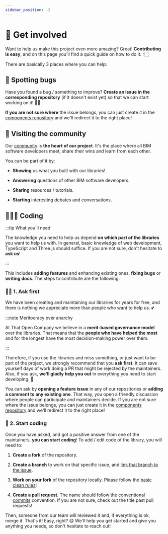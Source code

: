 ```yaml
---
sidebar_position: -2
---
```


# 🤝 Get involved

Want to help us make this project even more amazing? Great! **Contributing is easy**, and on this page you'll find a quick guide on how to do it. 👇🏻

There are basically 3 places where you can help:

## 🐞 Spotting bugs

Have you found a bug / something to improve? **Create an issue in the corresponding repository** (if it doesn't exist yet) so that we can start working on it! 💪🏻

**If you are not sure where** the issue belongs, you can just create it in the [components repository](https://github.com/ThatOpen/engine_components/issues/) and we'll redirect it to the right place!

## 🍻 Visiting the community

Our [community](https://people.thatopen.com/) is **the heart of our project**. It's the place where all BIM software developers meet, share their wins and learn from each other.

You can be part of it by:

- **Showing** us what you built with our libraries!

- **Answering** questions of other BIM software developers.

- **Sharing** resources / tutorials.

- **Starting** interesting debates and conversations.


## 👨🏻‍💻 Coding

:::tip What you'll need

The knowledge you need to help us depend **on which part of the libraries** you want to help us with. In general, basic knowledge of web development, TypeScript and Three.js should suffice. If you are not sure, don't hesitate to **ask us**!

:::

This includes **adding features** and enhancing existing ones, **fixing bugs** or **writing docs**. The steps to contribute are the following:

### 🙏🏻 1. Ask first

We have been creating and maintaining our libraries for years for free, and there is nothing we appreciate more than people who want to help us. 💕

:::note Meritocracy over anarchy

At That Open Company we believe in a **merit-based governance model** over the libraries. That means that the **people who have helped the most** and for the longest have the most decision-making power over them.

:::

Therefore, if you use the libraries and miss something, or just want to be part of the project, we strongly recommend that you **ask first**. It can save yourself days of work doing a PR that might be rejected by the maintainers. Also, if you ask, **we'll gladly help you out** in everything you need to start developing. 🚀

You can ask by **opening a feature issue** in any of our repositories or **adding a comment to any existing one**. That way, you open a friendly discussion where people can participate and maintainers decide. If you are not sure where the issue belongs, you can just create it in the [components repository](https://github.com/ThatOpen/engine_components/issues/) and we'll redirect it to the right place!


### 🚀 2. Start coding

Once you have asked, and got a positive answer from one of the maintainers, **you can start coding**! To add / edit code of the library, you will need to:

1. **Create a fork** of the repository.

2. **Create a branch** to work on that specific issue, and [link that branch to the issue](https://docs.github.com/en/issues/tracking-your-work-with-issues/creating-a-branch-for-an-issue).

3. **Work on your fork** of the repository locally. Please follow the [basic clean rules](./components/clean-components-guide.md)!

4. **Create a pull request**. The name should follow the [conventional commits](https://www.conventionalcommits.org/en/v1.0.0/) convention. If you are not sure, check out the title past pull requests!

Then, someone from our team will reviewed it and, if everything is ok, merge it. That's it! Easy, right? 😋 We'll help you get started and give you anything you needs, so don't hesitate to reach out!


